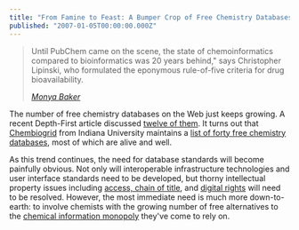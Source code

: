 ```yaml
---
title: "From Famine to Feast: A Bumper Crop of Free Chemistry Databases"
published: "2007-01-05T00:00:00.000Z"
---
```


> Until PubChem came on the scene, the state of chemoinformatics compared to bioinformatics was 20 years behind," says Christopher Lipinski, who formulated the eponymous rule-of-five criteria for drug bioavailability.
>
><cite>[Monya Baker](http://dx.doi.org/10.1038/nrd2148)</cite>

The number of free chemistry databases on the Web just keeps growing. A recent Depth-First article discussed <a href="http://depth-first.com/articles/2006/11/07/twelve-free-chemistry-databases">twelve of them</a>. It turns out that <a href="http://www.indiana.edu/~cheminfo/cicc/">Chembiogrid</a> from Indiana University maintains a <a href="http://www.indiana.edu/~cheminfo/cicc/databases.html#free">list of forty free chemistry databases</a>, most of which are alive and well.

As this trend continues, the need for database standards will become painfully obvious. Not only will interoperable infrastructure technologies and user interface standards need to be developed, but thorny intellectual property issues including <a href="http://depth-first.com/articles/2006/09/27/hacking-pubchem-free-speech-or-free-beer">access, chain of title</a>, and <a href="http://depth-first.com/articles/2006/09/22/hacking-pubchem-why-the-open-access-fight-is-just-the-beginning">digital rights</a> will need to be resolved. However, the most immediate need is much more down-to-earth: to involve chemists with the growing number of free alternatives to the <a href="http://www.cas.org/">chemical information monopoly</a> they've come to rely on.
